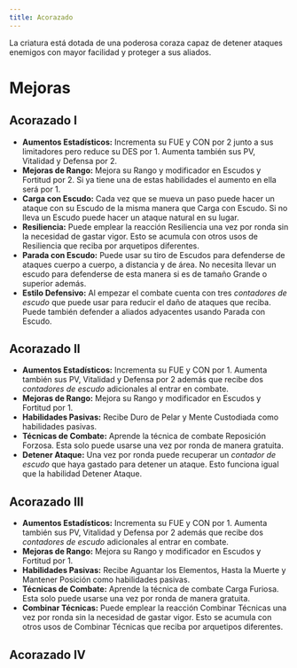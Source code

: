 ```yaml
---
title: Acorazado
---
```


La criatura está dotada de una poderosa coraza capaz de detener ataques enemigos con mayor facilidad y proteger a sus aliados.

# Mejoras

## Acorazado I

- **Aumentos Estadísticos:** Incrementa su FUE y CON por 2 junto a sus limitadores pero reduce su DES por 1. Aumenta también sus PV, Vitalidad y Defensa por 2.
- **Mejoras de Rango:** Mejora su Rango y modificador en Escudos y Fortitud por 2. Si ya tiene una de estas habilidades el aumento en ella será por 1. 
- **Carga con Escudo:** Cada vez que se mueva un paso puede hacer un ataque con su Escudo de la misma manera que Carga con Escudo. Si no lleva un Escudo puede hacer un ataque natural en su lugar.
- **Resiliencia:** Puede emplear la reacción Resiliencia una vez por ronda sin la necesidad de gastar vigor. Esto se acumula con otros usos de Resiliencia que reciba por arquetipos diferentes.
- **Parada con Escudo:** Puede usar su tiro de Escudos para defenderse de ataques cuerpo a cuerpo, a distancia y de área. No necesita llevar un escudo para defenderse de esta manera si es de tamaño Grande o superior además.
- **Estilo Defensivo:** Al empezar el combate cuenta con tres *contadores de escudo* que puede usar para reducir el daño de ataques que reciba. Puede también defender a aliados adyacentes usando Parada con Escudo.

## Acorazado II

- **Aumentos Estadísticos:** Incrementa su FUE y CON por 1. Aumenta también sus PV, Vitalidad y Defensa por 2 además que recibe dos *contadores de escudo* adicionales al entrar en combate.
- **Mejoras de Rango:** Mejora su Rango y modificador en Escudos y Fortitud por 1. 
- **Habilidades Pasivas:** Recibe Duro de Pelar y Mente Custodiada como habilidades pasivas.
- **Técnicas de Combate:** Aprende la técnica de combate Reposición Forzosa. Esta solo puede usarse una vez por ronda de manera gratuita.
- **Detener Ataque:** Una vez por ronda puede recuperar un *contador de escudo* que haya gastado para detener un ataque. Esto funciona igual que la habilidad Detener Ataque.

## Acorazado III

- **Aumentos Estadísticos:** Incrementa su FUE y CON por 1. Aumenta también sus PV, Vitalidad y Defensa por 2 además que recibe dos *contadores de escudo* adicionales al entrar en combate.
- **Mejoras de Rango:** Mejora su Rango y modificador en Escudos y Fortitud por 1. 
- **Habilidades Pasivas:** Recibe Aguantar los Elementos, Hasta la Muerte y Mantener Posición como habilidades pasivas.
- **Técnicas de Combate:** Aprende la técnica de combate Carga Furiosa. Esta solo puede usarse una vez por ronda de manera gratuita.
- **Combinar Técnicas:** Puede emplear la reacción Combinar Técnicas una vez por ronda sin la necesidad de gastar vigor. Esto se acumula con otros usos de Combinar Técnicas que reciba por arquetipos diferentes.

## Acorazado IV